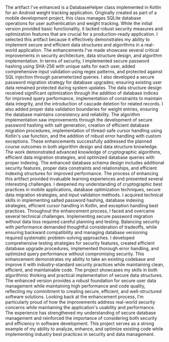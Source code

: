 The artifact I've enhanced is a DatabaseHelper class implemented in Kotlin for an Android weight tracking application. Originally created as part of a mobile development project, this class manages SQLite database operations for user authentication and weight tracking. While the initial version provided basic functionality, it lacked robust security measures and optimization features that are crucial for a production-ready application.
I selected this artifact because it effectively demonstrates my ability to implement secure and efficient data structures and algorithms in a real-world application. The enhancements I've made showcase several critical improvements in security architecture, data structure design, and algorithm implementation. In terms of security, I implemented secure password hashing using SHA-256 with unique salts for each user, added comprehensive input validation using regex patterns, and protected against SQL injection through parameterized queries. I also developed a secure password migration strategy for database upgrades; ensuring existing user data remained protected during system updates.
The data structure design received significant optimization through the addition of database indices for improved query performance, implementation of constraints to maintain data integrity, and the introduction of cascade deletion for related records. I also added proper data validation boundaries for weight entries, ensuring the database maintains consistency and reliability. The algorithm implementation saw improvements through the development of secure password hashing with salt generation, creation of efficient database migration procedures, implementation of thread-safe cursor handling using Kotlin's use function, and the addition of robust error handling with custom exceptions.
These enhancements successfully addressed the planned course outcomes in both algorithm design and data structure knowledge. The work demonstrated advanced knowledge of cryptographic algorithms, efficient data migration strategies, and optimized database queries with proper indexing. The enhanced database schema design includes additional security features, proper data constraints and relationships, and efficient indexing structures for improved performance.
The process of enhancing this artifact provided invaluable learning experiences and presented several interesting challenges. I deepened my understanding of cryptographic best practices in mobile applications, database optimization techniques, secure data migration strategies, and input validation methods. I acquired technical skills in implementing salted password hashing, database indexing strategies, efficient cursor handling in Kotlin, and exception handling best practices.
Throughout the enhancement process, I faced and overcame several technical challenges. Implementing secure password migration without data loss required careful planning and testing. Balancing security with performance demanded thoughtful consideration of tradeoffs, while ensuring backward compatibility and managing database versioning required systematic problem-solving approaches. I developed comprehensive testing strategies for security features, created efficient database upgrade procedures, implemented thorough error handling, and optimized query performance without compromising security.
This enhancement demonstrates my ability to take an existing codebase and improve it with industry-standard security practices while maintaining clean, efficient, and maintainable code. The project showcases my skills in both algorithmic thinking and practical implementation of secure data structures. The enhanced version provides a robust foundation for secure user data management while maintaining high performance and code quality, reflecting my commitment to creating secure, efficient, and well-structured software solutions.
Looking back at the enhancement process, I'm particularly proud of how the improvements address real-world security concerns while maintaining the application's usability and performance. The experience has strengthened my understanding of secure database management and reinforced the importance of considering both security and efficiency in software development. This project serves as a strong example of my ability to analyze, enhance, and optimize existing code while implementing industry best practices in security and data management.

